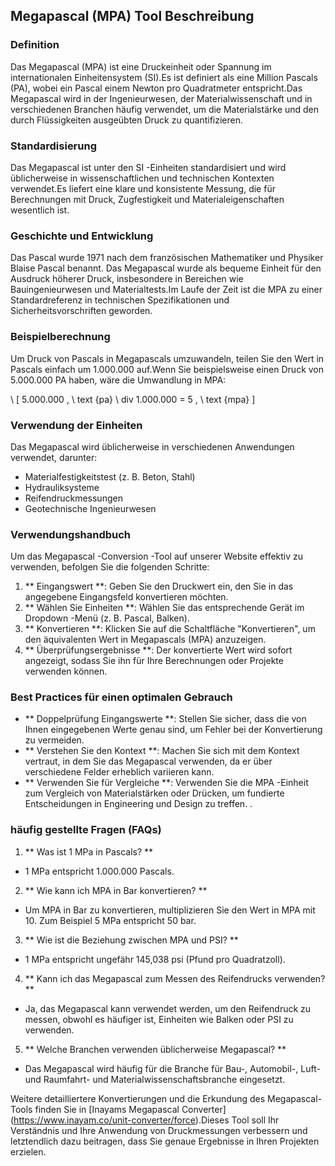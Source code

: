 ## Megapascal (MPA) Tool Beschreibung

### Definition
Das Megapascal (MPA) ist eine Druckeinheit oder Spannung im internationalen Einheitensystem (SI).Es ist definiert als eine Million Pascals (PA), wobei ein Pascal einem Newton pro Quadratmeter entspricht.Das Megapascal wird in der Ingenieurwesen, der Materialwissenschaft und in verschiedenen Branchen häufig verwendet, um die Materialstärke und den durch Flüssigkeiten ausgeübten Druck zu quantifizieren.

### Standardisierung
Das Megapascal ist unter den SI -Einheiten standardisiert und wird üblicherweise in wissenschaftlichen und technischen Kontexten verwendet.Es liefert eine klare und konsistente Messung, die für Berechnungen mit Druck, Zugfestigkeit und Materialeigenschaften wesentlich ist.

### Geschichte und Entwicklung
Das Pascal wurde 1971 nach dem französischen Mathematiker und Physiker Blaise Pascal benannt. Das Megapascal wurde als bequeme Einheit für den Ausdruck höherer Druck, insbesondere in Bereichen wie Bauingenieurwesen und Materialtests.Im Laufe der Zeit ist die MPA zu einer Standardreferenz in technischen Spezifikationen und Sicherheitsvorschriften geworden.

### Beispielberechnung
Um Druck von Pascals in Megapascals umzuwandeln, teilen Sie den Wert in Pascals einfach um 1.000.000 auf.Wenn Sie beispielsweise einen Druck von 5.000.000 PA haben, wäre die Umwandlung in MPA:

\ [
5.000.000 \, \ text {pa} \ div 1.000.000 = 5 \, \ text {mpa}
\]

### Verwendung der Einheiten
Das Megapascal wird üblicherweise in verschiedenen Anwendungen verwendet, darunter:
- Materialfestigkeitstest (z. B. Beton, Stahl)
- Hydrauliksysteme
- Reifendruckmessungen
- Geotechnische Ingenieurwesen

### Verwendungshandbuch
Um das Megapascal -Conversion -Tool auf unserer Website effektiv zu verwenden, befolgen Sie die folgenden Schritte:
1. ** Eingangswert **: Geben Sie den Druckwert ein, den Sie in das angegebene Eingangsfeld konvertieren möchten.
2. ** Wählen Sie Einheiten **: Wählen Sie das entsprechende Gerät im Dropdown -Menü (z. B. Pascal, Balken).
3. ** Konvertieren **: Klicken Sie auf die Schaltfläche "Konvertieren", um den äquivalenten Wert in Megapascals (MPA) anzuzeigen.
4. ** Überprüfungsergebnisse **: Der konvertierte Wert wird sofort angezeigt, sodass Sie ihn für Ihre Berechnungen oder Projekte verwenden können.

### Best Practices für einen optimalen Gebrauch
- ** Doppelprüfung Eingangswerte **: Stellen Sie sicher, dass die von Ihnen eingegebenen Werte genau sind, um Fehler bei der Konvertierung zu vermeiden.
- ** Verstehen Sie den Kontext **: Machen Sie sich mit dem Kontext vertraut, in dem Sie das Megapascal verwenden, da er über verschiedene Felder erheblich variieren kann.
- ** Verwenden Sie für Vergleiche **: Verwenden Sie die MPA -Einheit zum Vergleich von Materialstärken oder Drücken, um fundierte Entscheidungen in Engineering und Design zu treffen.
.

### häufig gestellte Fragen (FAQs)

1. ** Was ist 1 MPa in Pascals? **
- 1 MPa entspricht 1.000.000 Pascals.

2. ** Wie kann ich MPA in Bar konvertieren? **
- Um MPA in Bar zu konvertieren, multiplizieren Sie den Wert in MPA mit 10. Zum Beispiel 5 MPa entspricht 50 bar.

3. ** Wie ist die Beziehung zwischen MPA und PSI? **
- 1 MPa entspricht ungefähr 145,038 psi (Pfund pro Quadratzoll).

4. ** Kann ich das Megapascal zum Messen des Reifendrucks verwenden? **
- Ja, das Megapascal kann verwendet werden, um den Reifendruck zu messen, obwohl es häufiger ist, Einheiten wie Balken oder PSI zu verwenden.

5. ** Welche Branchen verwenden üblicherweise Megapascal? **
- Das Megapascal wird häufig für die Branche für Bau-, Automobil-, Luft- und Raumfahrt- und Materialwissenschaftsbranche eingesetzt.

Weitere detailliertere Konvertierungen und die Erkundung des Megapascal-Tools finden Sie in [Inayams Megapascal Converter] (https://www.inayam.co/unit-converter/force).Dieses Tool soll Ihr Verständnis und Ihre Anwendung von Druckmessungen verbessern und letztendlich dazu beitragen, dass Sie genaue Ergebnisse in Ihren Projekten erzielen.